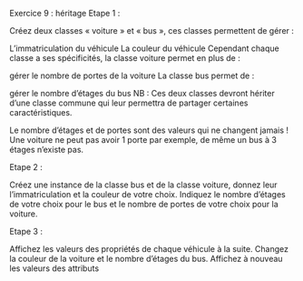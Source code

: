 Exercice 9 : héritage
Etape 1 :

Créez deux classes « voiture » et « bus », ces classes permettent de gérer :

L’immatriculation du véhicule
La couleur du véhicule
Cependant chaque classe a ses spécificités, la classe voiture permet en plus de :

gérer le nombre de portes de la voiture
La classe bus permet de :

gérer le nombre d’étages du bus
NB : Ces deux classes devront hériter d’une classe commune qui leur permettra de partager certaines caractéristiques.

Le nombre d’étages et de portes sont des valeurs qui ne changent jamais ! Une voiture ne peut pas avoir 1 porte par exemple, de même un bus à 3 étages n’existe pas.

Etape 2 :

Créez une instance de la classe bus et de la classe voiture, donnez leur l’immatriculation et la couleur de votre choix. Indiquez le nombre d’étages de votre choix pour le bus et le nombre de portes de votre choix pour la voiture.

Etape 3 :

Affichez les valeurs des propriétés de chaque véhicule à la suite. Changez la couleur de la voiture et le nombre d’étages du bus. Affichez à nouveau les valeurs des attributs

